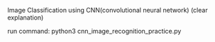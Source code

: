 Image Classification using CNN(convolutional neural network)
(clear explanation)

run command: python3 cnn_image_recognition_practice.py
